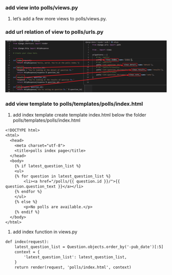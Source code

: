 ### add view into polls/views.py

1. let’s add a few more views to polls/views.py.

### add url relation of view to polls/urls.py


![](img\2021-05-10-15-32-08.png)

### add view template to polls/templates/polls/index.html

1. add index template
create template index.html below the folder
polls/templates/polls/index.html

```
<!DOCTYPE html>
<html>
  <head>
    <meta charset="utf-8">
    <title>polls index page</title>
  </head>
  <body>
    {% if latest_question_list %}
    <ul>
    {% for question in latest_question_list %}
        <li><a href="/polls/{{ question.id }}/">{{ question.question_text }}</a></li>
    {% endfor %}
    </ul>
    {% else %}
        <p>No polls are available.</p>
    {% endif %}
  </body>
</html>
```

1. add index function in views.py

```
def index(request):
    latest_question_list = Question.objects.order_by('-pub_date')[:5]
    context = {
        'latest_question_list': latest_question_list,
    }
    return render(request, 'polls/index.html', context)
```

